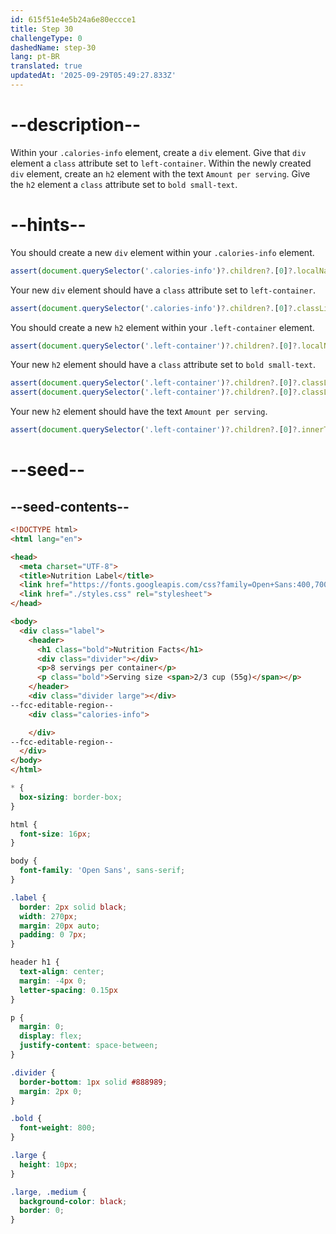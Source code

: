 ```yaml
---
id: 615f51e4e5b24a6e80eccce1
title: Step 30
challengeType: 0
dashedName: step-30
lang: pt-BR
translated: true
updatedAt: '2025-09-29T05:49:27.833Z'
---
```


# --description--

Within your `.calories-info` element, create a `div` element. Give that `div` element a `class` attribute set to `left-container`. Within the newly created `div` element, create an `h2` element with the text `Amount per serving`. Give the `h2` element a `class` attribute set to `bold small-text`.

# --hints--

You should create a new `div` element within your `.calories-info` element.

```js
assert(document.querySelector('.calories-info')?.children?.[0]?.localName === 'div');
```

Your new `div` element should have a `class` attribute set to `left-container`.

```js
assert(document.querySelector('.calories-info')?.children?.[0]?.classList.contains('left-container'));
```

You should create a new `h2` element within your `.left-container` element.

```js
assert(document.querySelector('.left-container')?.children?.[0]?.localName === 'h2');
```

Your new `h2` element should have a `class` attribute set to `bold small-text`.

```js
assert(document.querySelector('.left-container')?.children?.[0]?.classList.contains('bold'));
assert(document.querySelector('.left-container')?.children?.[0]?.classList.contains('small-text'));
```

Your new `h2` element should have the text `Amount per serving`.

```js
assert(document.querySelector('.left-container')?.children?.[0]?.innerText === 'Amount per serving');
```

# --seed--

## --seed-contents--

```html
<!DOCTYPE html>
<html lang="en">

<head>
  <meta charset="UTF-8">
  <title>Nutrition Label</title>
  <link href="https://fonts.googleapis.com/css?family=Open+Sans:400,700,800" rel="stylesheet">
  <link href="./styles.css" rel="stylesheet">
</head>

<body>
  <div class="label">
    <header>
      <h1 class="bold">Nutrition Facts</h1>
      <div class="divider"></div>
      <p>8 servings per container</p>
      <p class="bold">Serving size <span>2/3 cup (55g)</span></p>
    </header>
    <div class="divider large"></div>
--fcc-editable-region--
    <div class="calories-info">

    </div>
--fcc-editable-region--
  </div>
</body>
</html>
```

```css
* {
  box-sizing: border-box;
}

html {
  font-size: 16px;
}

body {
  font-family: 'Open Sans', sans-serif;
}

.label {
  border: 2px solid black;
  width: 270px;
  margin: 20px auto;
  padding: 0 7px;
}

header h1 {
  text-align: center;
  margin: -4px 0;
  letter-spacing: 0.15px
}

p {
  margin: 0;
  display: flex;
  justify-content: space-between;
}

.divider {
  border-bottom: 1px solid #888989;
  margin: 2px 0;
}

.bold {
  font-weight: 800;
}

.large {
  height: 10px;
}

.large, .medium {
  background-color: black;
  border: 0;
}
```
